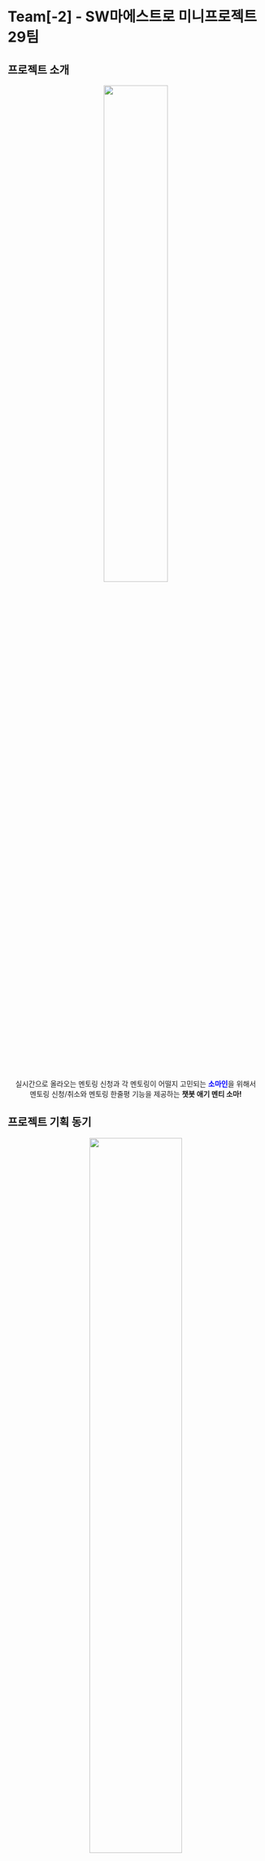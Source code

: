# Team[-2] - SW마에스트로 미니프로젝트 29팀 
## 프로젝트 소개
<p align="center">
<img src = "./README/logo.png" width="50%"><br>
실시간으로 올라오는 멘토링 신청과 각 멘토링이 어떨지 고민되는 <span style="color: blue;"><strong>소마인</strong></span>을 위해서<br> 멘토링 신청/취소와 멘토링 한줄평 기능을 제공하는 <strong>챗봇 애기 멘티 소마!</strong>
</p>


## 프로젝트 기획 동기 
<p align="center">
<img src = "./README/motivation.png" width="60%">
</p>

## 연수생 인터뷰
![interview](./README/interview.png)



## 주요기능 설명

### 멘토링 알림 / 멘토링 신청 및 취소
  + 소프트웨어 마에스트로 홈페이지에서 멘토링이 등록되면 해당 멘토링에 정보가 담긴 알림이 전송됩니다.
  + 해당 알림을 통해 웰컴메시지에서 계정등록 버튼을 통해 등록된 계정을 통해 멘토링을 신청/취소할 수 있습니다.
  + 계정정보는 팀원들도 열람이 불가한 독립된 dynamo DB에 저장됩니다.


  ![mentoring_ex](./README/mentoring_ex.png)
  
  
### 멘토링 후기 및 한줄평
  + 소프트웨어 마에스트로 홈페이지의 멘토링 신청자 정보를 기반으로 전날 멘토링을 들은 수강생들에게 한줄평 요청 메시지를 전송합니다
  + 저장된 한줄평은 웰컴메시지의 한줄평 조회 버튼을 통해 열람할 수 있습니다.


  ![review_ex](./README/review_ex.png)

## 아키텍쳐 구조
![architecture](./README/architecture.png)
------------

## 디렉터리 구조
```
├── README.md
├── app.js
├── controllers
│   ├── account.js
│   ├── mentoring.js
│   ├── mongodb.js
│   ├── notification.js
│   └── review.js
├── libs
│   └── kakaoWork
│       └── index.js
├── models
│   └── review.js
├── msgGenerator
│   ├── accountModal.msg.js
│   ├── accountSucess.msg.js
│   ├── applicantSucess.msg.js
│   ├── keywordComplete.msg.js
│   ├── keywordModal.msg.js
│   ├── mentoring.msg.js
│   ├── review
│   │   ├── reviewAsk.msg.js
│   │   ├── reviewFailed.msg.js
│   │   ├── reviewResultBlock.msg.js
│   │   ├── reviewSearchModal.msg.js
│   │   ├── reviewSearchResult.msg.js
│   │   ├── reviewSuccess.msg.js
│   │   └── reviewWriteModal.msg.js
│   └── welcome.msg.js
├── package-lock.json
├── package.json
└──  routes
    ├── alert.js
    ├── callback.js
    ├── db.js
    ├── index.js
    ├── request.js
    └── review.js

```


## Team[-2] 구성원
[임동진](https://github.com/djlim98), [이원기](https://github.com/Leewongi0731), [이선노](https://github.com/lsn1106), [함초롬](https://github.com/chorom-ham), [김호준](https://github.com/JuniKim77), [유한길](https://github.com/Yuhangil)

## 건의 사항 및 버그 리포팅 하러 가기
https://forms.gle/6NiahMw3tf8WfK2i7

## API문서
[깃허브 위키 바로가기](https://github.com/swmTeam-29/main-container/wiki)

[노션 페이지](https://www.notion.so/team-2-5f94d97c35d94bf39a4cad509ca02c02)


